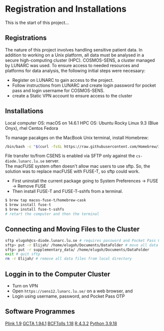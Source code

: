# Registration and Installations
This is the start of this project...

## Registrations
The nature of this project involves handling sensitive patient data. In addition to working on a Unix platform, all data must be analysed in a secure high-computing cluster (HPC). COSMOS-SENS, a cluster managed by LUNARC was used. To ensure access to needed resources and platforms for data analysis, the following initial steps were necesaary:
- Register on LUNARC to gain access to the project.
- Follow instructions from LUNARC and create login password for pocket pass and login username for COSMOS-SENS.
- create a Static VPN account to ensure access to the cluster

## Installations
Local computer OS: macOS on 14.6.1
HPC OS: Ubuntu Rocky Linux 9.3 (Blue Onyx), rhel Centos Fedora

To manage pacakges on the MacBook Unix terminal, install Homebrew:
```bash
/bin/bash -c "$(curl -fsSL https://raw.githubusercontent.com/Homebrew/install/HEAD/install.sh)"
```
File transfer to/from CSENS is enabled via SFTP only against the ```cs-diode.lunarc.lu.se``` server.   
The  macFUSE system often doesn't allow mac users to use sftp. So, the solution was to replace macFUSE with FUSE-T, so sftp could work.

- First uninstall the current package going to System Preferences -> FUSE -> Remove FUSE
- Then install FUSE-T and FUSE-T-sshfs from a terminal.

```bash
$ brew tap macos-fuse-t/homebrew-cask
$ brew install fuse-t
$ brew install fuse-t-sshfs
# retart the computer and then the terminal
```

## Connecting and Moving Files to the Cluster
```bash 
sftp elugoh@cs-diode.lunarc.lu.se # requires password and Pocket Pass OTP
sftp> put -r Elijah/ /home/elugoh/Documents/DataFolder # move all data files from local directory to cluster
sftp> put -r supplementary_data/ /home/elugoh/Documents/DataFolder 
exit # quit sftp
rm -r Elijah/ # remove all data files from local directory
```

## Loggin in to the Computer Cluster 
- Turn on VPN
- Open ```https://sens12.lunarc.lu.se/``` on a web browser, and
- Login using username, password, and Pocket Pass OTP

## Software Programmes
[Plink 1.9](https://www.cog-genomics.org/plink/)
[GCTA 1.94.1](https://yanglab.westlake.edu.cn/software/gcta/#Download)
[BCFTolls 1.18](http://www.htslib.org/download/)
[R 4.3.2](https://cran.r-project.org/bin/windows/base/old/4.3.2/)
[Python 3.9.18](https://www.python.org/downloads/release/python-3918/)
